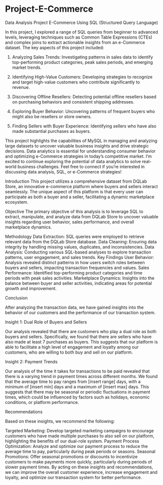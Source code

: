 # Project-E-Commerce
Data Analysis Project E-Commerce Using SQL (Structured Query Language)

In this project, I explored a range of SQL queries from beginner to advanced levels, leveraging techniques such as Common Table Expressions (CTEs) and complex joins to extract actionable insights from an e-Commerce dataset. The key aspects of this project included:

1. Analyzing Sales Trends: Investigating patterns in sales data to identify top-performing product categories, peak sales periods, and emerging market trends.

2. Identifying High-Value Customers: Developing strategies to recognize and target high-value customers who contribute significantly to revenue.

3. Discovering Offline Resellers: Detecting potential offline resellers based on purchasing behaviors and consistent shipping addresses.

4. Exploring Buyer Behavior: Uncovering patterns of frequent buyers who might also be resellers or store owners.

5. Finding Sellers with Buyer Experience: Identifying sellers who have also made substantial purchases as buyers.

This project highlights the capabilities of MySQL in managing and analyzing large datasets to uncover valuable business insights and drive strategic decisions. Data analytics is essential for understanding consumer behavior and optimizing e-Commerce strategies in today’s competitive market.
I’m excited to continue exploring the potential of data analytics to solve real-world business challenges. Feel free to connect if you’re interested in discussing data analysis, SQL, or e-Commerce strategies!

Introduction
This project utilizes a comprehensive dataset from DQLab Store, an innovative e-commerce platform where buyers and sellers interact seamlessly. The unique aspect of this platform is that every user can participate as both a buyer and a seller, facilitating a dynamic marketplace ecosystem.

Objective
The primary objective of this analysis is to leverage SQL to extract, manipulate, and analyze data from DQLab Store to uncover valuable insights regarding user behavior, sales performance, and overall marketplace dynamics.

Methodology
Data Extraction: SQL queries were employed to retrieve relevant data from the DQLab Store database.
Data Cleaning: Ensuring data integrity by handling missing values, duplicates, and inconsistencies.
Data Analysis: Conducting various SQL-based analyses to explore transaction patterns, user engagement, and sales trends.
Key Findings
User Behavior: Analysis revealed distinct patterns in how users switch roles between buyers and sellers, impacting transaction frequencies and values.
Sales Performance: Identified top-performing product categories and time periods with peak sales activities.
Marketplace Dynamics: Insights into the balance between buyer and seller activities, indicating areas for potential growth and improvement.

Conclusion

After analyzing the transaction data, we have gained insights into the behavior of our customers and the performance of our transaction system.

Insight 1: Dual Role of Buyers and Sellers

Our analysis revealed that there are customers who play a dual role as both buyers and sellers. Specifically, we found that there are sellers who have also made at least 7 purchases as buyers. This suggests that our platform is able to facilitate a high level of engagement and loyalty among our customers, who are willing to both buy and sell on our platform.

Insight 2: Payment Trends

Our analysis of the time it takes for transactions to be paid revealed that there is a varying trend in payment times across different months. We found that the average time to pay ranges from [insert range] days, with a minimum of [insert min] days and a maximum of [insert max] days. This suggests that there may be seasonal or periodic fluctuations in payment times, which could be influenced by factors such as holidays, economic conditions, or platform performance.

Recommendations

Based on these insights, we recommend the following:

Targeted Marketing: Develop targeted marketing campaigns to encourage customers who have made multiple purchases to also sell on our platform, highlighting the benefits of our dual-role system.
Payment Process Optimization: Analyze and optimize our payment process to reduce the average time to pay, particularly during peak periods or seasons.
Seasonal Promotions: Offer seasonal promotions or discounts to incentivize customers to make payments more quickly, particularly during periods of slower payment times.
By acting on these insights and recommendations, we can improve the overall customer experience, increase engagement and loyalty, and optimize our transaction system for better performance.
